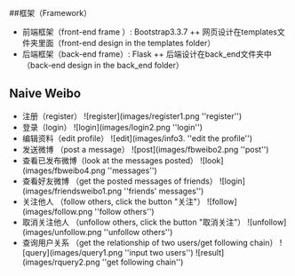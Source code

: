 ##框架（Framework）

+ 前端框架（front-end frame ）: Bootstrap3.3.7
++ 网页设计在templates文件夹里面（front-end design in the templates folder）
+ 后端框架（back-end frame）:  Flask
++ 后端设计在back_end文件夹中（back-end design in the back_end folder）


## Naive Weibo
+ 注册（register）
![register](images/register1.png ''register'')
+ 登录（login）
![login](images/login2.png ''login'')
+ 编辑资料（edit profile）
![edit](images/info3. ''edit the profile'')
+ 发送微博 （post a message）
![post](images/fbweibo2.png ''post'')
+ 查看已发布微博（look at the messages posted）
![look](images/fbweibo4.png ''messages'')
+ 查看好友微博 （get the posted messages of friends）
![login](images/friendsweibo1.png ''friends' messages'')
+ 关注他人 （follow others, click the button "关注"）
![follow](images/follow.png ''follow others'')
+ 取消关注他人 （unfollow others, click the button "取消关注"）
![unfollow](images/unfollow.png ''unfollow others'')
+ 查询用户关系 （get the relationship of two users/get following chain）
![query](images/query1.png ''input two users'')
![result](images/rquery2.png ''get following chain'')


